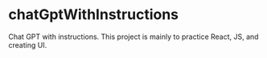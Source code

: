 # chatGptWithInstructions
Chat GPT with instructions. This project is mainly to practice React, JS, and creating UI.

